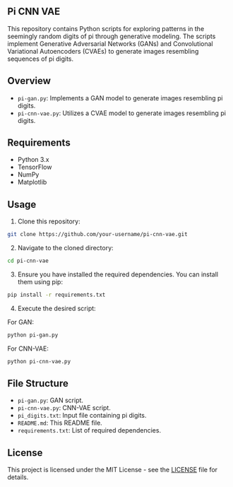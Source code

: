 ## Pi CNN VAE

This repository contains Python scripts for exploring patterns in the seemingly random digits of pi through generative modeling. The scripts implement Generative Adversarial Networks (GANs) and Convolutional Variational Autoencoders (CVAEs) to generate images resembling sequences of pi digits.

## Overview

- `pi-gan.py`: Implements a GAN model to generate images resembling pi digits.
- `pi-cnn-vae.py`: Utilizes a CVAE model to generate images resembling pi digits.

## Requirements

- Python 3.x
- TensorFlow
- NumPy
- Matplotlib

## Usage

1. Clone this repository:

```bash
git clone https://github.com/your-username/pi-cnn-vae.git
```

2. Navigate to the cloned directory:

```bash
cd pi-cnn-vae
```

3. Ensure you have installed the required dependencies. You can install them using pip:

```bash
pip install -r requirements.txt
```

4. Execute the desired script:

For GAN:

```bash
python pi-gan.py
```

For CNN-VAE:

```bash
python pi-cnn-vae.py
```

## File Structure

- `pi-gan.py`: GAN script.
- `pi-cnn-vae.py`: CNN-VAE script.
- `pi_digits.txt`: Input file containing pi digits.
- `README.md`: This README file.
- `requirements.txt`: List of required dependencies.

## License

This project is licensed under the MIT License - see the [LICENSE](LICENSE) file for details.

